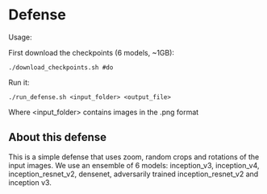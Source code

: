 # Defense 

Usage:

First download the checkpoints (6 models, ~1GB):
```
./download_checkpoints.sh #do
```

Run it:

```
./run_defense.sh <input_folder> <output_file>
```

Where <input_folder> contains images in the .png format

## About this defense

This is a simple defense that uses zoom, random crops and rotations of the input images. We use an ensemble of 6 models: inception_v3, inception_v4, inception_resnet_v2, densenet, adversarily trained inception_resnet_v2 and inception v3. 

